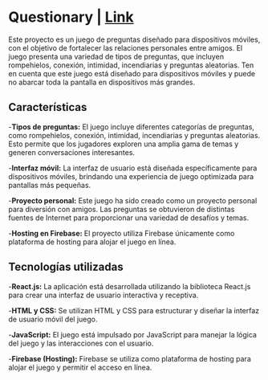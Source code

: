# Questionary | [Link](https://questionary-9c8b1.web.app/)
Este proyecto es un juego de preguntas diseñado para dispositivos móviles, con el objetivo de fortalecer las relaciones personales entre amigos.
El juego presenta una variedad de tipos de preguntas, que incluyen rompehielos, conexión, intimidad, incendiarias y preguntas aleatorias. Ten en cuenta que este juego está diseñado para dispositivos móviles y puede no abarcar toda la pantalla en dispositivos más grandes.

## Características

-**Tipos de preguntas:** El juego incluye diferentes categorías de preguntas, como rompehielos, conexión, intimidad, incendiarias y preguntas aleatorias. Esto permite que los jugadores exploren una amplia gama de temas y generen conversaciones interesantes.

-**Interfaz móvil:** La interfaz de usuario está diseñada específicamente para dispositivos móviles, brindando una experiencia de juego optimizada para pantallas más pequeñas.

-**Proyecto personal:** Este juego ha sido creado como un proyecto personal para diversión con amigos. Las preguntas se obtuvieron de distintas fuentes de Internet para proporcionar una variedad de desafíos y temas.

-**Hosting en Firebase:** El proyecto utiliza Firebase únicamente como plataforma de hosting para alojar el juego en línea.

## Tecnologías utilizadas

-**React.js:** La aplicación está desarrollada utilizando la biblioteca React.js para crear una interfaz de usuario interactiva y receptiva.

-**HTML y CSS:** Se utilizan HTML y CSS para estructurar y diseñar la interfaz de usuario móvil del juego.

-**JavaScript:** El juego está impulsado por JavaScript para manejar la lógica del juego y las interacciones con el usuario.

-**Firebase (Hosting):** Firebase se utiliza como plataforma de hosting para alojar el juego y permitir el acceso en línea.
